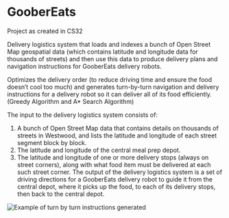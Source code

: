 # GooberEats
Project as created in CS32

Delivery logistics system that loads and indexes a bunch of Open Street Map geospatial data (which contains latitude and
longitude data for thousands of streets) and then use this data to produce delivery plans and
navigation instructions for GooberEats delivery robots.

Optimizes the delivery order (to reduce driving time and
ensure the food doesn’t cool too much) and generates turn-by-turn navigation and delivery
instructions for a delivery robot so it can deliver all of its food efficiently. 
(Greedy Algorithm and A* Search Algorithm)

The input to the delivery logistics system consists of:
1. A bunch of Open Street Map data that contains details on thousands of streets in
Westwood, and lists the latitude and longitude of each street segment block by block.
2. The latitude and longitude of the central meal prep depot.
3. The latitude and longitude of one or more delivery stops (always on street corners),
along with what food item must be delivered at each such street corner.
The output of the delivery logistics system is a set of driving directions for a GooberEats
delivery robot to guide it from the central depot, where it picks up the food, to each of its delivery
stops, then back to the central depot.

![Example of turn by turn instructions generated](https://user-images.githubusercontent.com/37451521/77239123-36fb6b80-6b94-11ea-92e2-bfd4175045ee.png)

